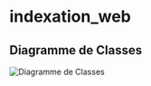 # indexation_web

## Diagramme de Classes

![Diagramme de Classes](doc/diagramme_de_classes.drawio.svg)
